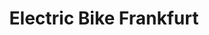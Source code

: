 ---
title: "Electric Bike Frankfurt"
url: /frankfurt-am-main/electric-bike-frankfurt/
shop: Mieten
---